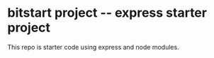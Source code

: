 # bitstart project -- express starter project

This repo is starter code using express and node modules. 